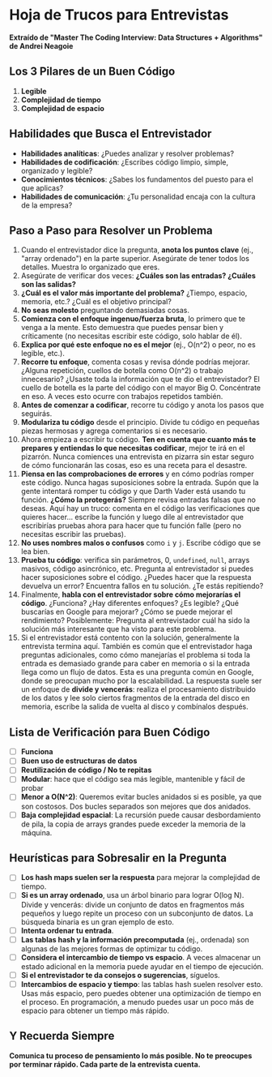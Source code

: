 # Hoja de Trucos para Entrevistas

**Extraído de "Master The Coding Interview: Data Structures + Algorithms" de Andrei Neagoie**

## Los 3 Pilares de un Buen Código

1. **Legible**
2. **Complejidad de tiempo**
3. **Complejidad de espacio**

## Habilidades que Busca el Entrevistador

- **Habilidades analíticas**: ¿Puedes analizar y resolver problemas?
- **Habilidades de codificación**: ¿Escribes código limpio, simple, organizado y legible?
- **Conocimientos técnicos**: ¿Sabes los fundamentos del puesto para el que aplicas?
- **Habilidades de comunicación**: ¿Tu personalidad encaja con la cultura de la empresa?

## Paso a Paso para Resolver un Problema

1. Cuando el entrevistador dice la pregunta, **anota los puntos clave** (ej., "array ordenado") en la parte superior. Asegúrate de tener todos los detalles. Muestra lo organizado que eres.
2. Asegúrate de verificar dos veces: **¿Cuáles son las entradas? ¿Cuáles son las salidas?**
3. **¿Cuál es el valor más importante del problema?** ¿Tiempo, espacio, memoria, etc.? ¿Cuál es el objetivo principal?
4. **No seas molesto** preguntando demasiadas cosas.
5. **Comienza con el enfoque ingenuo/fuerza bruta**, lo primero que te venga a la mente. Esto demuestra que puedes pensar bien y críticamente (no necesitas escribir este código, solo hablar de él).
6. **Explica por qué este enfoque no es el mejor** (ej., O(n^2) o peor, no es legible, etc.).
7. **Recorre tu enfoque**, comenta cosas y revisa dónde podrías mejorar. ¿Alguna repetición, cuellos de botella como O(n^2) o trabajo innecesario? ¿Usaste toda la información que te dio el entrevistador? El cuello de botella es la parte del código con el mayor Big O. Concéntrate en eso. A veces esto ocurre con trabajos repetidos también.
8. **Antes de comenzar a codificar**, recorre tu código y anota los pasos que seguirás.
9. **Modulariza tu código** desde el principio. Divide tu código en pequeñas piezas hermosas y agrega comentarios si es necesario.
10. Ahora empieza a escribir tu código. **Ten en cuenta que cuanto más te prepares y entiendas lo que necesitas codificar**, mejor te irá en el pizarrón. Nunca comiences una entrevista en pizarra sin estar seguro de cómo funcionarán las cosas, eso es una receta para el desastre.
11. **Piensa en las comprobaciones de errores** y en cómo podrías romper este código. Nunca hagas suposiciones sobre la entrada. Supón que la gente intentará romper tu código y que Darth Vader está usando tu función. **¿Cómo la protegerás?** Siempre revisa entradas falsas que no deseas. Aquí hay un truco: comenta en el código las verificaciones que quieres hacer… escribe la función y luego dile al entrevistador que escribirías pruebas ahora para hacer que tu función falle (pero no necesitas escribir las pruebas).
12. **No uses nombres malos o confusos** como `i` y `j`. Escribe código que se lea bien.
13. **Prueba tu código**: verifica sin parámetros, 0, `undefined`, `null`, arrays masivos, código asincrónico, etc. Pregunta al entrevistador si puedes hacer suposiciones sobre el código. ¿Puedes hacer que la respuesta devuelva un error? Encuentra fallos en tu solución. ¿Te estás repitiendo?
14. Finalmente, **habla con el entrevistador sobre cómo mejorarías el código**. ¿Funciona? ¿Hay diferentes enfoques? ¿Es legible? ¿Qué buscarías en Google para mejorar? ¿Cómo se puede mejorar el rendimiento? Posiblemente: Pregunta al entrevistador cuál ha sido la solución más interesante que ha visto para este problema.
15. Si el entrevistador está contento con la solución, generalmente la entrevista termina aquí. También es común que el entrevistador haga preguntas adicionales, como cómo manejarías el problema si toda la entrada es demasiado grande para caber en memoria o si la entrada llega como un flujo de datos. Esta es una pregunta común en Google, donde se preocupan mucho por la escalabilidad. La respuesta suele ser un enfoque de **divide y vencerás**: realiza el procesamiento distribuido de los datos y lee solo ciertos fragmentos de la entrada del disco en memoria, escribe la salida de vuelta al disco y combínalos después.

## Lista de Verificación para Buen Código

- [ ] **Funciona**
- [ ] **Buen uso de estructuras de datos**
- [ ] **Reutilización de código / No te repitas**
- [ ] **Modular**: hace que el código sea más legible, mantenible y fácil de probar
- [ ] **Menor a O(N^2)**: Queremos evitar bucles anidados si es posible, ya que son costosos. Dos bucles separados son mejores que dos anidados.
- [ ] **Baja complejidad espacial**: La recursión puede causar desbordamiento de pila, la copia de arrays grandes puede exceder la memoria de la máquina.

## Heurísticas para Sobresalir en la Pregunta

- [ ] **Los hash maps suelen ser la respuesta** para mejorar la complejidad de tiempo.
- [ ] **Si es un array ordenado**, usa un árbol binario para lograr O(log N). Divide y vencerás: divide un conjunto de datos en fragmentos más pequeños y luego repite un proceso con un subconjunto de datos. La búsqueda binaria es un gran ejemplo de esto.
- [ ] **Intenta ordenar tu entrada**.
- [ ] **Las tablas hash y la información precomputada** (ej., ordenada) son algunas de las mejores formas de optimizar tu código.
- [ ] **Considera el intercambio de tiempo vs espacio**. A veces almacenar un estado adicional en la memoria puede ayudar en el tiempo de ejecución.
- [ ] **Si el entrevistador te da consejos o sugerencias**, síguelos.
- [ ] **Intercambios de espacio y tiempo**: las tablas hash suelen resolver esto. Usas más espacio, pero puedes obtener una optimización de tiempo en el proceso. En programación, a menudo puedes usar un poco más de espacio para obtener un tiempo más rápido.

## Y Recuerda Siempre

**Comunica tu proceso de pensamiento lo más posible. No te preocupes por terminar rápido. Cada parte de la entrevista cuenta.**
